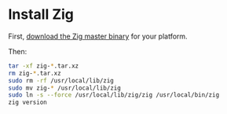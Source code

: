 # Install Zig

First, [download the Zig master binary](https://ziglang.org/download/) for your platform.

Then:

```bash
tar -xf zig-*.tar.xz
rm zig-*.tar.xz
sudo rm -rf /usr/local/lib/zig
sudo mv zig-* /usr/local/lib/zig
sudo ln -s --force /usr/local/lib/zig/zig /usr/local/bin/zig
zig version
```
